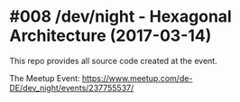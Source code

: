 # #008 /dev/night - Hexagonal Architecture (2017-03-14)

This repo provides all source code created at the event.

The Meetup Event: https://www.meetup.com/de-DE/dev_night/events/237755537/
